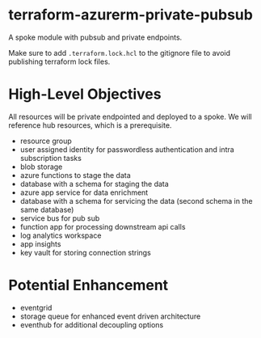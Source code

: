 # terraform-azurerm-private-pubsub
A spoke module with pubsub and private endpoints.

Make sure to add `.terraform.lock.hcl` to the gitignore file to avoid publishing terraform lock files.

# High-Level Objectives

All resources will be private endpointed and deployed to a spoke.  We will reference hub resources, which is a prerequisite.

- resource group
- user assigned identity for passwordless authentication and intra subscription tasks
- blob storage
- azure functions to stage the data
- database with a schema for staging the data
- azure app service for data enrichment
- database with a schema for servicing the data (second schema in the same database)
- service bus for pub sub 
- function app for processing downstream api calls
- log analytics workspace
- app insights
- key vault for storing connection strings

# Potential Enhancement

- eventgrid
- storage queue for enhanced event driven architecture
- eventhub for additional decoupling options


